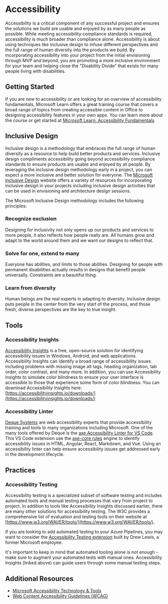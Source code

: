 # Accessibility

Accessibility is a critical component of any successful project and ensures the solutions we build are usable and enjoyed by as many people as possible. While meeting accessibility compliance standards is required, accessibility is much broader than compliance alone. Accessibility is about using techniques like inclusive design to infuse different perspectives and the full range of human diversity into the products we build. By incorporating accessibility into your project from the initial envisioning through MVP and beyond, you are promoting a more inclusive environment for your team and helping close the "Disability Divide" that exists for many people living with disabilities.

## Getting Started

If you are new to accessibility or are looking for an overview of accessibility fundamentals, Microsoft Learn offers a great training course that covers a broad range of topics from creating accessible content in Office to designing accessibility features in your own apps. You can learn more about the course or get started at [Microsoft Learn: Accessibility Fundamentals](https://learn.microsoft.com/en-us/learn/paths/accessibility-fundamentals/).

## Inclusive Design

Inclusive design is a methodology that embraces the full range of human diversity as a resource to help build better products and services. Inclusive design compliments accessibility going beyond accessibility compliance standards to ensure products are usable and enjoyed by all people. By leveraging the inclusive design methodology early in a project, you can expect a more inclusive and better solution for everyone. The [Microsoft Inclusive Design](https://www.microsoft.com/design/inclusive/) website offers a variety of resources for incorporating inclusive design in your projects including inclusive design activities that can be used in envisioning and architecture design sessions.

The Microsoft Inclusive Design methodology includes the following principles:

### Recognize exclusion

Designing for inclusivity not only opens up our products and services to more people, it also reflects how people really are. All humans grow and adapt to the world around them and we want our designs to reflect that.

### Solve for one, extend to many

Everyone has abilities, and limits to those abilities. Designing for people with permanent disabilities actually results in designs that benefit people universally. Constraints are a beautiful thing.

### Learn from diversity

Human beings are the real experts in adapting to diversity. Inclusive design puts people in the center from the very start of the process, and those fresh, diverse perspectives are the key to true insight.

## Tools

### Accessibility Insights

[Accessibility Insights](https://accessibilityinsights.io/) is a free, open-source solution for identifying accessibility issues in Windows, Android, and web applications. Accessibility Insights can identify a broad range of accessibility issues including problems with missing image alt tags, heading organization, tab order, color contrast, and many more. In addition, you can use Accessibility Insights to simulate color blindness to ensure your user interface is accessible to those that experience some form of color blindness. You can download Accessibility Insights here: [https://accessibilityinsights.io/downloads/](https://accessibilityinsights.io/downloads/)

### Accessibility Linter

[Deque Systems](https://www.deque.com/) are web accessibility experts that provide accessibility training and tools to many organizations including Microsoft. One of the many tools offered by Deque is the [axe Accessibility Linter for VS Code](https://marketplace.visualstudio.com/items?itemName=deque-systems.vscode-axe-linter). This VS Code extension use the [axe-core rules](https://github.com/dequelabs/axe-core/blob/develop/doc/rule-descriptions.md#:~:text=WCAG%202.0%20Level%20A%20%26%20AA%20Rules%20,%20%20%20%2011%20more%20rows%20?msclkid=604d209ed16411eca3c4c2af8c378e89) engine to identify accessibility issues in HTML, Angular, React, Markdown, and Vue. Using an accessibility linter can help ensure accessibility issues get addressed early in the development lifecycle.

## Practices

### Accessibility Testing

Accessibility testing is a specialized subset of software testing and includes automated tools and manual testing processes that vary from project to project. In addition to tools like Accessibility Insights discussed earlier, there are many other solutions for accessibility testing. The W3C provides a comprehensive list of evaluation and testing tools on their website at [https://www.w3.org/WAI/ER/tools/](https://www.w3.org/WAI/ER/tools/).

If you are looking to add automated testing to your Azure Pipelines, you may want to consider the [Accessibility Testing extension](https://marketplace.visualstudio.com/items?itemName=DrewLewis.Accessibility) built by Drew Lewis, a former Microsoft employee.

It's important to keep in mind that automated tooling alone is not enough - make sure to augment your automated tests with manual ones. Accessibility Insights (linked above) can guide users through some manual testing steps.

## Additional Resources

* [Microsoft Accessibility Technology & Tools](https://www.microsoft.com/accessibility)
* [Web Content Accessibility Guidelines (WCAG)](https://www.w3.org/TR/WCAG20/#intro)
